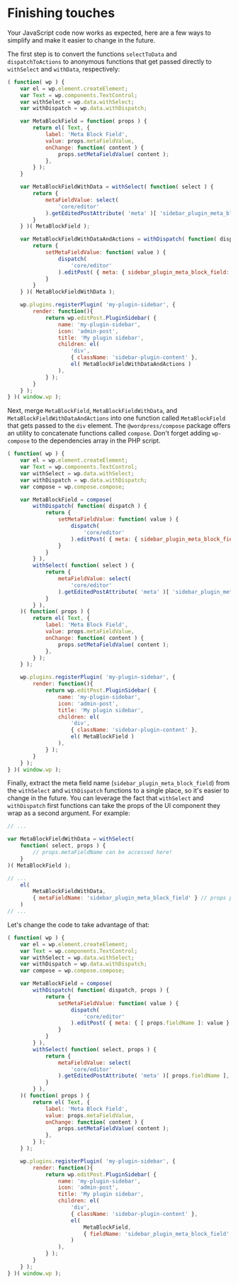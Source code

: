 # Finishing touches

Your JavaScript code now works as expected, here are a few ways to simplify and make it easier to change in the future.

The first step is to convert the functions `selectToData` and `dispatchToActions` to anonymous functions that get passed directly to `withSelect` and `withData`, respectively:

```js
( function( wp ) {
	var el = wp.element.createElement;
	var Text = wp.components.TextControl;
	var withSelect = wp.data.withSelect;
	var withDispatch = wp.data.withDispatch;

	var MetaBlockField = function( props ) {
		return el( Text, {
			label: 'Meta Block Field',
			value: props.metaFieldValue,
			onChange: function( content ) {
				props.setMetaFieldValue( content );
			},
		} );
	}

	var MetaBlockFieldWithData = withSelect( function( select ) {
		return {
			metaFieldValue: select(
				'core/editor'
			).getEditedPostAttribute( 'meta' )[ 'sidebar_plugin_meta_block_field' ],
		}
	} )( MetaBlockField );

	var MetaBlockFieldWithDataAndActions = withDispatch( function( dispatch ) {
		return {
			setMetaFieldValue: function( value ) {
				dispatch(
					'core/editor'
				).editPost( { meta: { sidebar_plugin_meta_block_field: value } } );
			}
		}
	} )( MetaBlockFieldWithData );

	wp.plugins.registerPlugin( 'my-plugin-sidebar', {
		render: function(){
			return wp.editPost.PluginSidebar( {
				name: 'my-plugin-sidebar',
				icon: 'admin-post',
				title: 'My plugin sidebar',
				children: el(
					'div',
					{ className: 'sidebar-plugin-content' },
					el( MetaBlockFieldWithDataAndActions )
				),
			} );
		}
	} );
} )( window.wp );
```

Next, merge `MetaBlockField`, `MetaBlockFieldWithData`, and `MetaBlockFieldWithDataAndActions` into one function called `MetaBlockField` that gets passed to the `div` element. The `@wordpress/compose` package offers an utility to concatenate functions called `compose`. Don't forget adding `wp-compose` to the dependencies array in the PHP script.

```js
( function( wp ) {
	var el = wp.element.createElement;
	var Text = wp.components.TextControl;
	var withSelect = wp.data.withSelect;
	var withDispatch = wp.data.withDispatch;
	var compose = wp.compose.compose;

	var MetaBlockField = compose(
		withDispatch( function( dispatch ) {
			return {
				setMetaFieldValue: function( value ) {
					dispatch(
						'core/editor'
					).editPost( { meta: { sidebar_plugin_meta_block_field: value } } );
				}
			}
		} ),
		withSelect( function( select ) {
			return {
				metaFieldValue: select(
					'core/editor'
				).getEditedPostAttribute( 'meta' )[ 'sidebar_plugin_meta_block_field' ],
			}
		} ),
	)( function( props ) {
		return el( Text, {
			label: 'Meta Block Field',
			value: props.metaFieldValue,
			onChange: function( content ) {
				props.setMetaFieldValue( content );
			},
		} );
	} );

	wp.plugins.registerPlugin( 'my-plugin-sidebar', {
		render: function(){
			return wp.editPost.PluginSidebar( {
				name: 'my-plugin-sidebar',
				icon: 'admin-post',
				title: 'My plugin sidebar',
				children: el(
					'div',
					{ className: 'sidebar-plugin-content' },
					el( MetaBlockField )
				),
			} );
		}
	} );
} )( window.wp );
```

Finally, extract the meta field name (`sidebar_plugin_meta_block_field`) from the `withSelect` and `withDispatch` functions to a single place, so it's easier to change in the future. You can leverage the fact that `withSelect` and `withDispatch` first functions can take the props of the UI component they wrap as a second argument. For example:

```js
// ...

var MetaBlockFieldWithData = withSelect(
	function( select, props ) {
		// props.metaFieldName can be accessed here!
	}
)( MetaBlockField );

// ...
	el(
		MetaBlockFieldWithData,
		{ metaFieldName: 'sidebar_plugin_meta_block_field' } // props passed to the component
	)
// ...
```

Let's change the code to take advantage of that:

```js
( function( wp ) {
	var el = wp.element.createElement;
	var Text = wp.components.TextControl;
	var withSelect = wp.data.withSelect;
	var withDispatch = wp.data.withDispatch;
	var compose = wp.compose.compose;

	var MetaBlockField = compose(
		withDispatch( function( dispatch, props ) {
			return {
				setMetaFieldValue: function( value ) {
					dispatch(
						'core/editor'
					).editPost( { meta: { [ props.fieldName ]: value } } );
				}
			}
		} ),
		withSelect( function( select, props ) {
			return {
				metaFieldValue: select(
					'core/editor'
				).getEditedPostAttribute( 'meta' )[ props.fieldName ],
			}
		} ),
	)( function( props ) {
		return el( Text, {
			label: 'Meta Block Field',
			value: props.metaFieldValue,
			onChange: function( content ) {
				props.setMetaFieldValue( content );
			},
		} );
	} );

	wp.plugins.registerPlugin( 'my-plugin-sidebar', {
		render: function(){
			return wp.editPost.PluginSidebar( {
				name: 'my-plugin-sidebar',
				icon: 'admin-post',
				title: 'My plugin sidebar',
				children: el(
					'div',
					{ className: 'sidebar-plugin-content' },
					el(
						MetaBlockField,
						{ fieldName: 'sidebar_plugin_meta_block_field' }
					)
				),
			} );
		}
	} );
} )( window.wp );
```